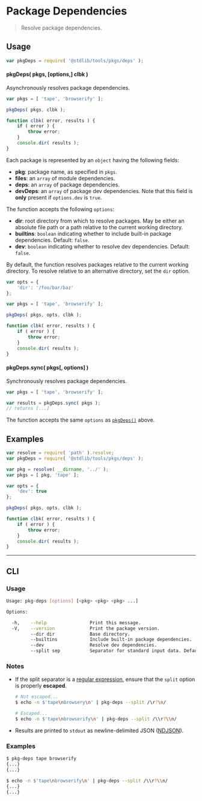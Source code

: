 # Package Dependencies

> Resolve package dependencies.


<section class="usage">

## Usage

``` javascript
var pkgDeps = require( '@stdlib/tools/pkgs/deps' );
```

<a name="pkg-deps"></a>

#### pkgDeps( pkgs, \[options,\] clbk )

Asynchronously resolves package dependencies.

``` javascript
var pkgs = [ 'tape', 'browserify' ];

pkgDeps( pkgs, clbk );

function clbk( error, results ) {
    if ( error ) {
        throw error;
    }
    console.dir( results );
}
```

Each package is represented by an `object` having the following fields:

* __pkg__: package name, as specified in `pkgs`.
* __files__: an `array` of module dependencies.
* __deps__: an `array` of package dependencies.
* __devDeps__: an `array` of package dev dependencies. Note that this field is __only__ present if `options.dev` is `true`.

The function accepts the following `options`:

* __dir__: root directory from which to resolve packages. May be either an absolute file path or a path relative to the current working directory.
* __builtins__: `boolean` indicating whether to include built-in package dependencies. Default: `false`.
* __dev__: `boolean` indicating whether to resolve dev dependencies. Default: `false`.

By default, the function resolves packages relative to the current working directory. To resolve relative to an alternative directory, set the `dir` option.

``` javascript
var opts = {
    'dir': '/foo/bar/baz'
};

var pkgs = [ 'tape', 'browserify' ];

pkgDeps( pkgs, opts, clbk );

function clbk( error, results ) {
    if ( error ) {
        throw error;
    }
    console.dir( results );
}
```


#### pkgDeps.sync( pkgs\[, options\] )

Synchronously resolves package dependencies.

``` javascript
var pkgs = [ 'tape', 'browserify' ];

var results = pkgDeps.sync( pkgs );
// returns [...]
```

The function accepts the same `options` as [`pkgDeps()`](#pkg-deps) above.

</section>

<!-- /.usage -->


<section class="examples">

## Examples

``` javascript
var resolve = require( 'path' ).resolve;
var pkgDeps = require( '@stdlib/tools/pkgs/deps' );

var pkg = resolve( __dirname, '../' );
var pkgs = [ pkg, 'tape' ];

var opts = {
    'dev': true
};

pkgDeps( pkgs, opts, clbk );

function clbk( error, results ) {
    if ( error ) {
        throw error;
    }
    console.dir( results );
}
```

</section>

<!-- /.examples -->


---

<section class="cli">

## CLI

<section class="usage">

### Usage

``` bash
Usage: pkg-deps [options] [<pkg> <pkg> <pkg> ...]

Options:

  -h,    --help                Print this message.
  -V,    --version             Print the package version.
         --dir dir             Base directory.
         --builtins            Include built-in package dependencies.
         --dev                 Resolve dev dependencies.
         --split sep           Separator for standard input data. Default: '/\r?\n/'.
```

</section>

<!-- /.usage -->


<section class="notes">

### Notes

* If the split separator is a [regular expression][regexp], ensure that the `split` option is properly __escaped__.

  ``` bash
  # Not escaped...
  $ echo -n $'tape\nbrowsery\n' | pkg-deps --split /\r?\n/

  # Escaped...
  $ echo -n $'tape\nbrowserify\n' | pkg-deps --split /\\r?\\n/
  ```

* Results are printed to `stdout` as newline-delimited JSON ([NDJSON][ndjson]).

</section>

<!-- /.notes -->


<section class="examples">

### Examples

``` bash
$ pkg-deps tape browserify
{...}
{...}
```

``` bash
$ echo -n $'tape\nbrowserify\n' | pkg-deps --split /\\r?\\n/
{...}
{...}
```

</section>

<!-- /.examples -->

</section>

<!-- /.cli -->


<section class="links">

[regexp]: https://developer.mozilla.org/en-US/docs/Web/JavaScript/Guide/Regular_Expressions
[ndjson]: http://ndjson.org/

</section>

<!-- /.links -->
